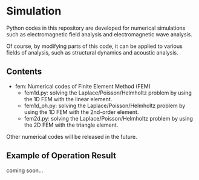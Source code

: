 # Simulation

Python codes in this repository are developed for numerical simulations such as electromagnetic field analysis and electromagnetic wave analysis.

Of course, by modifying parts of this code, it can be applied to various fields of analysis, such as structural dynamics and acoustic analysis.

## Contents

* fem: Numerical codes of Finite Element Method (FEM)
    * fem1d.py: solving the Laplace/Poisson/Helmholtz problem by using the 1D FEM with the linear element.
    * fem1d_oh.py: solving the Laplace/Poisson/Helmholtz problem by using the 1D FEM with the 2nd-order element.
    * fem2d.py: solving the Laplace/Poisson/Helmholtz problem by using the 2D FEM with the triangle element.
    
Other numerical codes will be released in the future.

## Example of Operation Result

coming soon...
